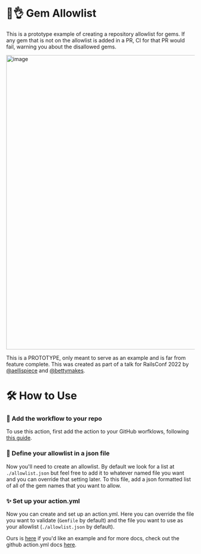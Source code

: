 # 💎👌 Gem Allowlist

This is a prototype example of creating a repository allowlist for gems. If any gem that is not on the allowlist is added in a PR, CI for that PR would fail, warning you about the disallowed gems. 

<img width="788" alt="image" src="https://user-images.githubusercontent.com/8496209/167184810-d1690ad6-24f0-4977-ab29-6804d1600816.png">

This is a PROTOTYPE, only meant to serve as an example and is far from feature complete. This was created as part of a talk for RailsConf 2022 by [@aellispiece](https://github.com/aellispierce) and [@bettymakes](https://github.com/bettymakes). 

# 🛠 How to Use

### 💪 Add the workflow to your repo
To use this action, first add the action to your GitHub worfklows, following [this guide](https://docs.github.com/en/actions/learn-github-actions/finding-and-customizing-actions#adding-an-action-from-a-different-repository).

### 📝 Define your allowlist in a json file
Now you'll need to create an allowlist. By default we look for a list at `./allowlist.json` but feel free to add it to whatever named file you want and you can override that setting later. To this file, add a json formatted list of all of the gem names that you want to allow.

### ✨ Set up your action.yml
Now you can create and set up an action.yml. Here you can override the file you want to validate (`Gemfile` by default) and the file you want to use as your allowlist (`./allowlist.json` by default).

Ours is [here](https://github.com/aellispierce/gem-allowlist-action/blob/main/action.yml) if you'd like an example and for more docs, check out the github action.yml docs [here](https://docs.github.com/en/actions/creating-actions/metadata-syntax-for-github-actions).
